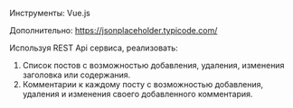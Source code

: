 Инструменты:
Vue.js

Дополнительно:
https://jsonplaceholder.typicode.com/

Используя REST Api сервиса, реализовать:
1. Список постов с возможностью добавления, удаления, изменения заголовка или содержания.
2. Комментарии к каждому посту с возможностью добавления, удаления и изменения своего добавленного комментария.
